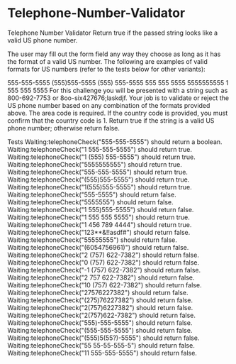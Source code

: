 # Telephone-Number-Validator
Telephone Number Validator
Return true if the passed string looks like a valid US phone number.

The user may fill out the form field any way they choose as long as it has the format of a valid US number. The following are examples of valid formats for US numbers (refer to the tests below for other variants):

555-555-5555
(555)555-5555
(555) 555-5555
555 555 5555
5555555555
1 555 555 5555
For this challenge you will be presented with a string such as 800-692-7753 or 8oo-six427676;laskdjf. Your job is to validate or reject the US phone number based on any combination of the formats provided above. The area code is required. If the country code is provided, you must confirm that the country code is 1. Return true if the string is a valid US phone number; otherwise return false.

Tests
Waiting:telephoneCheck("555-555-5555") should return a boolean.
Waiting:telephoneCheck("1 555-555-5555") should return true.
Waiting:telephoneCheck("1 (555) 555-5555") should return true.
Waiting:telephoneCheck("5555555555") should return true.
Waiting:telephoneCheck("555-555-5555") should return true.
Waiting:telephoneCheck("(555)555-5555") should return true.
Waiting:telephoneCheck("1(555)555-5555") should return true.
Waiting:telephoneCheck("555-5555") should return false.
Waiting:telephoneCheck("5555555") should return false.
Waiting:telephoneCheck("1 555)555-5555") should return false.
Waiting:telephoneCheck("1 555 555 5555") should return true.
Waiting:telephoneCheck("1 456 789 4444") should return true.
Waiting:telephoneCheck("123**&!!asdf#") should return false.
Waiting:telephoneCheck("55555555") should return false.
Waiting:telephoneCheck("(6054756961)") should return false.
Waiting:telephoneCheck("2 (757) 622-7382") should return false.
Waiting:telephoneCheck("0 (757) 622-7382") should return false.
Waiting:telephoneCheck("-1 (757) 622-7382") should return false.
Waiting:telephoneCheck("2 757 622-7382") should return false.
Waiting:telephoneCheck("10 (757) 622-7382") should return false.
Waiting:telephoneCheck("27576227382") should return false.
Waiting:telephoneCheck("(275)76227382") should return false.
Waiting:telephoneCheck("2(757)6227382") should return false.
Waiting:telephoneCheck("2(757)622-7382") should return false.
Waiting:telephoneCheck("555)-555-5555") should return false.
Waiting:telephoneCheck("(555-555-5555") should return false.
Waiting:telephoneCheck("(555)5(55?)-5555") should return false.
Waiting:telephoneCheck("55 55-55-555-5") should return false.
Waiting:telephoneCheck("11 555-555-5555") should return false.
